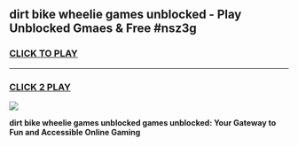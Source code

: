 
## dirt bike wheelie games unblocked - Play Unblocked Gmaes & Free #nsz3g
<h3>
<a href="https://premium.freeplayer.one?title=dirt_bike_wheelie_games_unblocked&ref=03M">CLICK TO PLAY</a></h3>
<hr>

<h3>
<a href="https://premium.freeplayer.one?title=dirt_bike_wheelie_games_unblocked&ref=03M">CLICK 2 PLAY</a>
  
</h3>

<a href="https://premium.freeplayer.one?title=dirt_bike_wheelie_games_unblocked&ref=03M"><img src="https://clearcache.store/games.png"></a>


**dirt bike wheelie games unblocked games unblocked: Your Gateway to Fun and Accessible Online Gaming**
